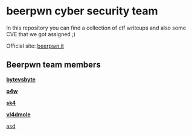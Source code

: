 # beerpwn cyber security team

In this repository you can find a collection of ctf writeups and also some CVE that we got assigned ;)

Official site: [beerpwn.it](http://beerpwn.it/)

## Beerpwn team members

[__bytevsbyte__](https://twitter.com/bytevsbyt3 "bytevsbyte")

[__p4w__](https://twitter.com/p4w16 "p4w")

[__sk4__](https://twitter.com/sk4pwn "sk4")

[__vl4dmole__](./)

<a href="javascript:alert()">asd</a>
